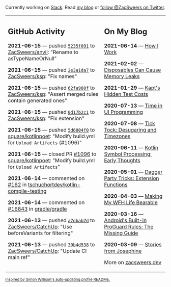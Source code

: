 Currently working on [Slack](https://slack.com/). Read [my blog](https://zacsweers.dev/) or [follow @ZacSweers on Twitter](https://twitter.com/ZacSweers).

<table><tr><td valign="top" width="60%">

## GitHub Activity
<!-- githubActivity starts -->
**2021-06-15** — pushed [`5235f091`](https://github.com/ZacSweers/anvil/commit/5235f09145cfba7e814e5fee4d7e80a882ef495f) to [ZacSweers/anvil](https://api.github.com/repos/ZacSweers/anvil): "Rename to asTypeNameOrNull"

**2021-06-15** — pushed [`2e3a1da7`](https://github.com/ZacSweers/ksp/commit/2e3a1da74652ec52a8fb88f5415f5b977ae215ab) to [ZacSweers/ksp](https://api.github.com/repos/ZacSweers/ksp): "Fix names"

**2021-06-15** — pushed [`62fa980f`](https://github.com/ZacSweers/ksp/commit/62fa980f8a2736850359fd75817521c425c1f8b1) to [ZacSweers/ksp](https://api.github.com/repos/ZacSweers/ksp): "Assert merged rules contain generated ones"

**2021-06-15** — pushed [`0d17b2c1`](https://github.com/ZacSweers/ksp/commit/0d17b2c1523a474300a33f091c2320e1f0fd0e27) to [ZacSweers/ksp](https://api.github.com/repos/ZacSweers/ksp): "Fix extension"

**2021-06-15** — pushed [`5d6004f0`](https://github.com/square/kotlinpoet/commit/5d6004f025c93eb0b41b1ad03bffe78fe5810c8f) to [square/kotlinpoet](https://api.github.com/repos/square/kotlinpoet): "Modify build.yml for `Upload Artifacts` (#1096)"

**2021-06-15** — closed PR [#1096](https://api.github.com/repos/square/kotlinpoet/pulls/1096) to [square/kotlinpoet](https://api.github.com/repos/square/kotlinpoet): "Modify build.yml for `Upload Artifacts`"

**2021-06-14** — commented on [#162](https://github.com/tschuchortdev/kotlin-compile-testing/issues/162#issuecomment-861035847) in [tschuchortdev/kotlin-compile-testing](https://api.github.com/repos/tschuchortdev/kotlin-compile-testing)

**2021-06-14** — commented on [#16843](https://github.com/gradle/gradle/issues/16843#issuecomment-860374874) in [gradle/gradle](https://api.github.com/repos/gradle/gradle)

**2021-06-13** — pushed [`a7dbab7d`](https://github.com/ZacSweers/CatchUp/commit/a7dbab7df2a3009f12202b5a0f778569962a37d2) to [ZacSweers/CatchUp](https://api.github.com/repos/ZacSweers/CatchUp): "Use beforeVariants for filtering"

**2021-06-13** — pushed [`30b4d538`](https://github.com/ZacSweers/CatchUp/commit/30b4d538949be485bc01d78a4006cf0131146644) to [ZacSweers/CatchUp](https://api.github.com/repos/ZacSweers/CatchUp): "Update CI main ref"
<!-- githubActivity ends -->
</td><td valign="top" width="40%">

## On My Blog
<!-- blog starts -->
**2021-06-14** — [How I Work](https://www.zacsweers.dev/how-i-work/)

**2021-02-02** — [Disposables Can Cause Memory Leaks](https://www.zacsweers.dev/disposables-can-cause-memory-leaks/)

**2021-01-29** — [Kapt's Hidden Test Costs](https://www.zacsweers.dev/kapts-hidden-test-costs/)

**2020-07-13** — [Time in UI Programming](https://www.zacsweers.dev/time-in-ui/)

**2020-07-08** — [Tick Tock: Desugaring and Timezones](https://www.zacsweers.dev/ticktock-desugaring-timezones/)

**2020-06-11** — [Kotlin Symbol Processing: Early Thoughts](https://www.zacsweers.dev/kotlin-symbol-processor-early-thoughts/)

**2020-05-01** — [Dagger Party Tricks: Extension Functions](https://www.zacsweers.dev/dagger-party-tricks-extension-functions/)

**2020-04-03** — [Making My WFH Life Bearable](https://www.zacsweers.dev/making-wfh-life-bearable/)

**2020-03-16** — [Android's Built-in ProGuard Rules: The Missing Guide](https://www.zacsweers.dev/android-proguard-rules/)

**2020-03-09** — [Stories from Josephine](https://www.zacsweers.dev/stories-from-josephine/)
<!-- blog ends -->
More on [zacsweers.dev](https://zacsweers.dev/)
</td></tr></table>

<sub><a href="https://simonwillison.net/2020/Jul/10/self-updating-profile-readme/">Inspired by Simon Willison's auto-updating profile README.</a></sub>